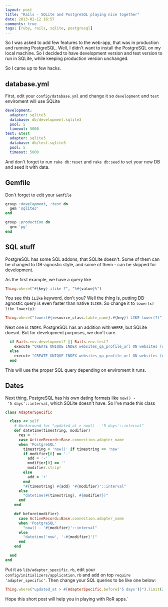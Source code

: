 ```yaml
---
layout: post
title: "Rails - SQLite and PostgreSQL playing nice together"
date: 2013-02-12 16:57
comments: true
tags: [ruby, rails, sqlite, postgresql]
---
```


So I was asked to add few features to the web-app, that was in production and running PostgreSQL. Well, I didn't want to install the PostgreSQL on my local machine. So I decided to have development version and test version to run in SQLite, while keeping production version unchanged.

So I came up to few hacks.

## database.yml

First, edit your `config/database.yml` and change it so `development` and `test` enviroment will use SQLite

``` yaml
development:
  adapter: sqlite3
  database: db/development.sqlite3
  pool: 5
  timeout: 5000
test: &test
  adapter: sqlite3
  database: db/test.sqlite3
  pool: 5
  timeout: 5000
```

 
And don't forget to run `rake db:reset` and `rake db:seed` to set your new DB and seed it with data.

<!-- more -->

## Gemfile

Don't forget to edit your `Gemfile`

``` ruby
group :development, :test do
  gem 'sqlite3'
end

group :production do
  gem 'pg'
end
```

 
## SQL stuff

PostgreSQL has some SQL addons, that SQLite doesn't. Some of them can be changed to DB-agnostic style, and some of them - can be skipped for development.

As the first example, we have a query like 

``` ruby
Thing.where("#{key} ilike ?", "%#{value}%")
```

 
You see this `iLike` keyword, don't you? Well the thing is, putting DB-agnostic query is even faster than native `ILIKE`. So change it to `lower(x) like lower(y)`:

``` ruby
Thing.where("lower(#{resource_class.table_name}.#{key}) LIKE lower(?)", "%#{value}%")
```

 
Next one is `INDEX`. PostgreSQL has an addition with `WHERE`, but SQLite doesnt. But for development purposes, we don't care.

``` ruby
  if Rails.env.development? || Rails.env.test?
    execute "CREATE UNIQUE INDEX websites_qa_profile_url ON websites (qa_profile_id, url)"
  else
    execute "CREATE UNIQUE INDEX websites_qa_profile_url ON websites (qa_profile_id, url) WHERE deleted_at IS NULL"
  end
```

 
This will use the proper SQL query depending on enviroment it runs.

## Dates

Next thing, PostgreSQL has his own dating formats like `now() - '5 days'::interval`, which SQLite doesn't have. So I've made this class

``` ruby
class AdapterSpecific

  class << self
    # Workaround for "updated_at > now() - '5 days'::interval"
    def datetime(timestring, modifier)
      res = ''
      case ActiveRecord::Base.connection.adapter_name
      when 'PostgreSQL'
        timestring = 'now()' if timestring == 'now'
        if modifier[0] == '-'
          add = '-'
          modifier[0] == ''
          modifier.strip!
        else
          add = '+'
        end
        "#{timestring} #{add} '#{modifier}'::interval"
      else
        "datetime(#{timestring}, #{modifier})"
      end
    end

    def before(modifier)
      case ActiveRecord::Base.connection.adapter_name
      when 'PostgreSQL'
        "now() - '#{modifier}'::interval"
      else
        "datetime('now', '-#{modifier}')"
      end
    end    

  end
end
```

 
Put it as `lib/adapter_specific.rb`, edit your `config/initializers/application.rb` and add on top `require 'adapter_specific'`. Then change your SQL queries to be like one below:

``` ruby
Thing.where("updated_at > #{AdapterSpecific.before('5 days')}").limit(20)
```

 
Hope this short post will help you in playing with RoR apps.`
